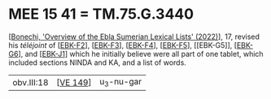 # MEE 15 41 = TM.75.G.3440

[[Bonechi, 'Overview of the Ebla Sumerian Lexical Lists' (2022)]], 17, revised his *téléjoint* of [[EBK-F2]], [[EBK-F3]], [[EBK-F4]], [[EBK-F5]], [[EBK-G5]], [[EBK-G6]], and [[EBK-J1]] which he initially believe were all part of one tablet, which included sections NINDA and KA, and a list of words.

|          |            |                      |
| -------- | ---------- | -------------------- |
| obv.III:18 | [[VE 149]] | u<sub>3</sub>-nu-gar |


[//begin]: # "Autogenerated link references for markdown compatibility"
[Bonechi, 'Overview of the Ebla Sumerian Lexical Lists' (2022)]: <Bonechi, 'Overview of the Ebla Sumerian Lexical Lists' (2022)> "Bonechi, 'Overview of the Ebla Sumerian Lexical Lists' (2022)"
[EBK-F2]: EBK-F2 "MEE 15 40 = TM.75.G.5276 + TM.75.G.10003"
[EBK-F3]: EBK-F3 "MEE 15 41 = TM.75.G.3440"
[EBK-F4]: EBK-F4 "MEE 15 42 = TM.75.G.5315 + TM.75.G.10031"
[EBK-F5]: EBK-F5 "EBK-F5"
[EBK-G6]: EBK-G6 "EBK-G6"
[EBK-J1]: EBK-J1 "MEE 15 61 = TM.75.G.20375"
[VE 149]: <VE 149> "VE 149"
[//end]: # "Autogenerated link references"